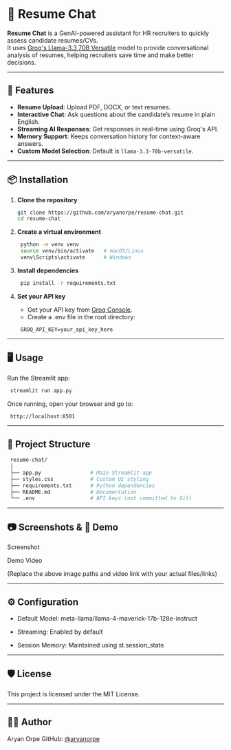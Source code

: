 # 📄 Resume Chat

**Resume Chat** is a GenAI-powered assistant for HR recruiters to quickly assess candidate resumes/CVs.  
It uses [Groq's Llama-3.3 70B Versatile](https://groq.com) model to provide conversational analysis of resumes, helping recruiters save time and make better decisions.

---

## 🚀 Features
- **Resume Upload**: Upload PDF, DOCX, or text resumes.
- **Interactive Chat**: Ask questions about the candidate’s resume in plain English.
- **Streaming AI Responses**: Get responses in real-time using Groq's API.
- **Memory Support**: Keeps conversation history for context-aware answers.
- **Custom Model Selection**: Default is `llama-3.3-70b-versatile`.

---

## 📦 Installation

1. **Clone the repository**
   ```bash
   git clone https://github.com/aryanorpe/resume-chat.git
   cd resume-chat
   ```

2. **Create a virtual environment**
   ```bash
    python -m venv venv
    source venv/bin/activate   # macOS/Linux
    venv\Scripts\activate      # Windows
   ```

3. **Install dependencies**
   ```bash
    pip install -r requirements.txt
   ```

4. **Set your API key**

   - Get your API key from [Groq Console](https://console.groq.com).
   - Create a .env file in the root directory:
   
   ```env
    GROQ_API_KEY=your_api_key_here
   ```

---

## 🖥 Usage

Run the Streamlit app:

   ```bash
    streamlit run app.py
   ```

Once running, open your browser and go to:

   ```bash
    http://localhost:8501
   ```

---

## 📁 Project Structure

   ```bash
    resume-chat/
    │
    ├── app.py                # Main Streamlit app
    ├── styles.css            # Custom UI styling
    ├── requirements.txt      # Python dependencies
    ├── README.md             # Documentation
    └── .env                  # API keys (not committed to Git)
   ```

---

## 📷 Screenshots & 🎥 Demo

Screenshot

Demo Video

(Replace the above image paths and video link with your actual files/links)

---

## ⚙️ Configuration

- Default Model: meta-llama/llama-4-maverick-17b-128e-instruct

- Streaming: Enabled by default

- Session Memory: Maintained using st.session_state

---

## 🛡 License

This project is licensed under the MIT License.

---

## 👨‍💻 Author

Aryan Orpe
GitHub: [@aryanorpe](https://github.com/aryanorpe)
